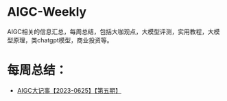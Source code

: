 # AIGC-Weekly
AIGC相关的信息汇总，每周总结，包括大咖观点，大模型评测，实用教程，大模型原理，类chatgpt模型，商业投资等。

# 每周总结：
* [AIGC大记事【2023-0625】【第五期】](./2023-0627.md)